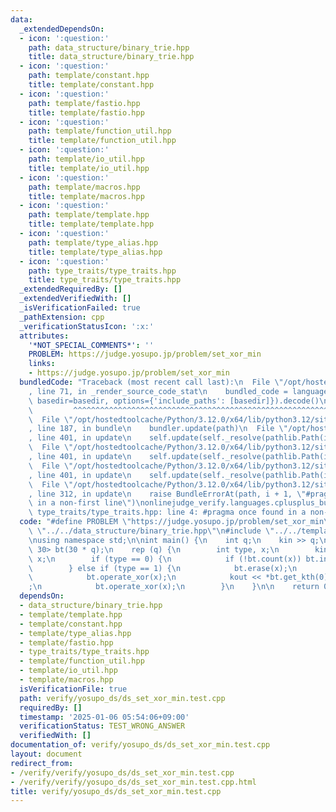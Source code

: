 ```yaml
---
data:
  _extendedDependsOn:
  - icon: ':question:'
    path: data_structure/binary_trie.hpp
    title: data_structure/binary_trie.hpp
  - icon: ':question:'
    path: template/constant.hpp
    title: template/constant.hpp
  - icon: ':question:'
    path: template/fastio.hpp
    title: template/fastio.hpp
  - icon: ':question:'
    path: template/function_util.hpp
    title: template/function_util.hpp
  - icon: ':question:'
    path: template/io_util.hpp
    title: template/io_util.hpp
  - icon: ':question:'
    path: template/macros.hpp
    title: template/macros.hpp
  - icon: ':question:'
    path: template/template.hpp
    title: template/template.hpp
  - icon: ':question:'
    path: template/type_alias.hpp
    title: template/type_alias.hpp
  - icon: ':question:'
    path: type_traits/type_traits.hpp
    title: type_traits/type_traits.hpp
  _extendedRequiredBy: []
  _extendedVerifiedWith: []
  _isVerificationFailed: true
  _pathExtension: cpp
  _verificationStatusIcon: ':x:'
  attributes:
    '*NOT_SPECIAL_COMMENTS*': ''
    PROBLEM: https://judge.yosupo.jp/problem/set_xor_min
    links:
    - https://judge.yosupo.jp/problem/set_xor_min
  bundledCode: "Traceback (most recent call last):\n  File \"/opt/hostedtoolcache/Python/3.12.0/x64/lib/python3.12/site-packages/onlinejudge_verify/documentation/build.py\"\
    , line 71, in _render_source_code_stat\n    bundled_code = language.bundle(stat.path,\
    \ basedir=basedir, options={'include_paths': [basedir]}).decode()\n          \
    \         ^^^^^^^^^^^^^^^^^^^^^^^^^^^^^^^^^^^^^^^^^^^^^^^^^^^^^^^^^^^^^^^^^^^^^^^^^^^^^^^^^\n\
    \  File \"/opt/hostedtoolcache/Python/3.12.0/x64/lib/python3.12/site-packages/onlinejudge_verify/languages/cplusplus.py\"\
    , line 187, in bundle\n    bundler.update(path)\n  File \"/opt/hostedtoolcache/Python/3.12.0/x64/lib/python3.12/site-packages/onlinejudge_verify/languages/cplusplus_bundle.py\"\
    , line 401, in update\n    self.update(self._resolve(pathlib.Path(included), included_from=path))\n\
    \  File \"/opt/hostedtoolcache/Python/3.12.0/x64/lib/python3.12/site-packages/onlinejudge_verify/languages/cplusplus_bundle.py\"\
    , line 401, in update\n    self.update(self._resolve(pathlib.Path(included), included_from=path))\n\
    \  File \"/opt/hostedtoolcache/Python/3.12.0/x64/lib/python3.12/site-packages/onlinejudge_verify/languages/cplusplus_bundle.py\"\
    , line 401, in update\n    self.update(self._resolve(pathlib.Path(included), included_from=path))\n\
    \  File \"/opt/hostedtoolcache/Python/3.12.0/x64/lib/python3.12/site-packages/onlinejudge_verify/languages/cplusplus_bundle.py\"\
    , line 312, in update\n    raise BundleErrorAt(path, i + 1, \"#pragma once found\
    \ in a non-first line\")\nonlinejudge_verify.languages.cplusplus_bundle.BundleErrorAt:\
    \ type_traits/type_traits.hpp: line 4: #pragma once found in a non-first line\n"
  code: "#define PROBLEM \"https://judge.yosupo.jp/problem/set_xor_min\" \n\n#include\
    \ \"../../data_structure/binary_trie.hpp\"\n#include \"../../template/template.hpp\"\
    \nusing namespace std;\n\nint main() {\n    int q;\n    kin >> q;\n    kk2::BinaryTrie<int,\
    \ 30> bt(30 * q);\n    rep (q) {\n        int type, x;\n        kin >> type >>\
    \ x;\n        if (type == 0) {\n            if (!bt.count(x)) bt.insert(x);\n\
    \        } else if (type == 1) {\n            bt.erase(x);\n        } else {\n\
    \            bt.operate_xor(x);\n            kout << *bt.get_kth(0) << \"\\n\"\
    ;\n            bt.operate_xor(x);\n        }\n    }\n\n    return 0;\n}\n"
  dependsOn:
  - data_structure/binary_trie.hpp
  - template/template.hpp
  - template/constant.hpp
  - template/type_alias.hpp
  - template/fastio.hpp
  - type_traits/type_traits.hpp
  - template/function_util.hpp
  - template/io_util.hpp
  - template/macros.hpp
  isVerificationFile: true
  path: verify/yosupo_ds/ds_set_xor_min.test.cpp
  requiredBy: []
  timestamp: '2025-01-06 05:54:06+09:00'
  verificationStatus: TEST_WRONG_ANSWER
  verifiedWith: []
documentation_of: verify/yosupo_ds/ds_set_xor_min.test.cpp
layout: document
redirect_from:
- /verify/verify/yosupo_ds/ds_set_xor_min.test.cpp
- /verify/verify/yosupo_ds/ds_set_xor_min.test.cpp.html
title: verify/yosupo_ds/ds_set_xor_min.test.cpp
---
```

